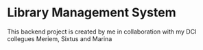 # Library Management System
This backend project is created by me in collaboration with my DCI collegues Meriem, Sixtus and Marina
